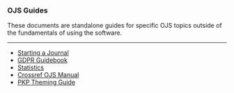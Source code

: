 
### OJS Guides

These documents are standalone guides for specific OJS topics outside of the fundamentals of using the software.

---

- [Starting a Journal](starting-a-journal/)
- [GDPR  Guidebook](gdpr/en/gdpr-pkp-guide.pdf)
- [Statistics](admin-guide/en/statistics.md)
- [Crossref OJS Manual](crossref-ojs-manual/en/issues.md)
- [PKP Theming Guide](/pkp-theming-guide/)
<!--- [Getting Found, Staying Found](/getting-found-staying-found/en/)-->
